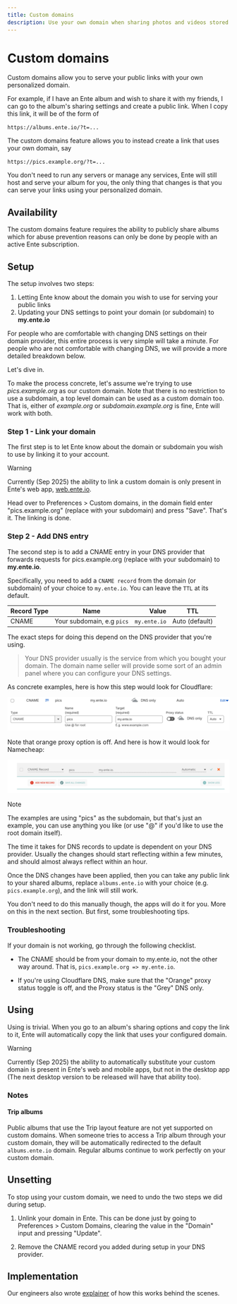 ```yaml
---
title: Custom domains
description: Use your own domain when sharing photos and videos stored in Ente Photos
---
```


# Custom domains

Custom domains allow you to serve your public links with your own personalized domain.

For example, if I have an Ente album and wish to share it with my friends, I can go to the album's sharing settings and create a public link. When I copy this link, it will be of the form of

```
https://albums.ente.io/?t=...
```

The custom domains feature allows you to instead create a link that uses your own domain, say

```
https://pics.example.org/?t=...
```

You don't need to run any servers or manage any services, Ente will still host and serve your album for you, the only thing that changes is that you can serve your links using your personalized domain.

## Availability

The custom domains feature requires the ability to publicly share albums which for abuse prevention reasons can only be done by people with an active Ente subscription.

## Setup

The setup involves two steps:

1. Letting Ente know about the domain you wish to use for serving your public links
2. Updating your DNS settings to point your domain (or subdomain) to **my.ente.io**

For people who are comfortable with changing DNS settings on their domain provider, this entire process is very simple will take a minute. For people who are not comfortable with changing DNS, we will provide a more detailed breakdown below.

Let's dive in.

To make the process concrete, let's assume we're trying to use _pics.example.org_ as our custom domain. Note that there is no restriction to use a subdomain, a top level domain can be used as a custom domain too. That is, either of _example.org_ or _subdomain.example.org_ is fine, Ente will work with both.

### Step 1 - Link your domain

The first step is to let Ente know about the domain or subdomain you wish to use by linking it to your account.

> [!WARNING]
>
> Currently (Sep 2025) the ability to link a custom domain is only present in Ente's web app, [web.ente.io](https://web.ente.io).

Head over to Preferences > Custom domains, in the domain field enter "pics.example.org" (replace with your subdomain) and press "Save". That's it. The linking is done.

### Step 2 - Add DNS entry

The second step is to add a CNAME entry in your DNS provider that forwards requests for pics.example.org (replace with your subdomain) to **my.ente.io**.

Specifically, you need to add a `CNAME record` from the domain (or subdomain) of your choice to `my.ente.io`. You can leave the `TTL` at its default.

| Record Type |            Name            |        Value | TTL            |
| ----------- | :------------------------: | -----------: | -------------- |
| CNAME       | Your subdomain, e.g `pics` | `my.ente.io` | Auto (default) |

The exact steps for doing this depend on the DNS provider that you're using.

> Your DNS provider usually is the service from which you bought your domain. The domain name seller will provide some sort of an admin panel where you can configure your DNS settings.

As concrete examples, here is how this step would look for Cloudflare:

![Adding a CNAME for custom domain in Cloudflare](cf.png)

Note that orange proxy option is off. And here is how it would look for Namecheap:

![Adding a CNAME for custom domain in Namecheap](nc.png)

> [!NOTE]
>
> The examples are using "pics" as the subdomain, but that's just an example, you can use anything you like (or use "@" if you'd like to use the root domain itself).

The time it takes for DNS records to update is dependent on your DNS provider. Usually the changes should start reflecting within a few minutes, and should almost always reflect within an hour.

Once the DNS changes have been applied, then you can take any public link to your shared albums, replace `albums.ente.io` with your choice (e.g. `pics.example.org`), and the link will still work.

You don't need to do this manually though, the apps will do it for you. More on this in the next section. But first, some troubleshooting tips.

### Troubleshooting

If your domain is not working, go through the following checklist.

- The CNAME should be from your domain to my.ente.io, not the other way around. That is, `pics.example.org => my.ente.io`.

- If you're using Cloudflare DNS, make sure that the "Orange" proxy status toggle is off, and the Proxy status is the "Grey" DNS only.

## Using

Using is trivial. When you go to an album's sharing options and copy the link to it, Ente will automatically copy the link that uses your configured domain.

> [!WARNING]
>
> Currently (Sep 2025) the ability to automatically substitute your custom domain is present in Ente's web and mobile apps, but not in the desktop app (The next desktop version to be released will have that ability too).

### Notes

#### Trip albums

Public albums that use the Trip layout feature are not yet supported on custom domains. When someone tries to access a Trip album through your custom domain, they will be automatically redirected to the default `albums.ente.io` domain. Regular albums continue to work perfectly on your custom domain.

## Unsetting

To stop using your custom domain, we need to undo the two steps we did during setup.

1. Unlink your domain in Ente. This can be done just by going to Preferences > Custom Domains, clearing the value in the "Domain" input and pressing "Update".

2. Remove the CNAME record you added during setup in your DNS provider.

## Implementation

Our engineers also wrote [explainer](https://ente.io/blog/custom-domains/) of how this works behind the scenes.
